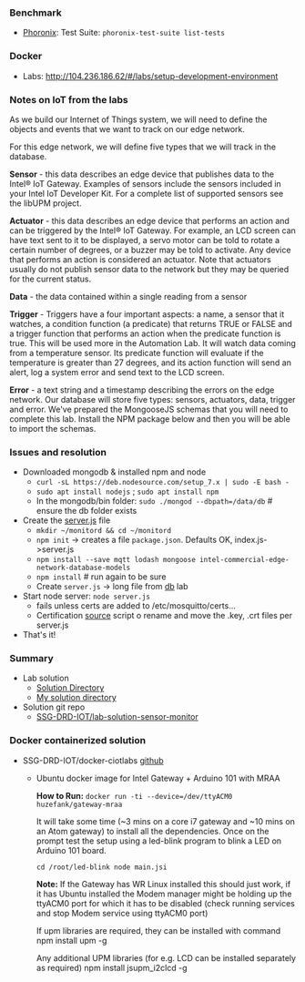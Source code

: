
### Benchmark

* [Phoronix](https://askubuntu.com/questions/198978/is-there-a-benchmark-tool-for-ubuntu): Test Suite: `phoronix-test-suite list-tests` 

### Docker
* Labs: http://104.236.186.62/#/labs/setup-development-environment
  
### Notes on IoT from the labs

As we build our Internet of Things system, we will need to define the objects and events that we want to track on our edge network.

For this edge network, we will define five types that we will track in the database.

**Sensor** - this data describes an edge device that publishes data to the Intel® IoT Gateway. Examples of sensors include the sensors included in your Intel IoT Developer Kit. For a complete list of supported sensors see the libUPM project.  

**Actuator** - this data describes an edge device that performs an action and can be triggered by the Intel® IoT Gateway. For example, an LCD screen can have text sent to it to be displayed, a servo motor can be told to rotate a certain number of degrees, or a buzzer may be told to activate. Any device that performs an action is considered an actuator. Note that actuators usually do not publish sensor data to the network but they may be queried for the current status.

**Data** - the data contained within a single reading from a sensor

**Trigger** - Triggers have a four important aspects: a name, a sensor that it watches, a condition function (a predicate) that returns TRUE or FALSE and a trigger function that performs an action when the predicate function is true. This will be used more in the Automation Lab. It will watch data coming from a temperature sensor. Its predicate function will evaluate if the temperature is greater than 27 degrees, and its action function will send an alert, log a system error and send text to the LCD screen.

**Error** - a text string and a timestamp describing the errors on the edge network.
Our database will store five types: sensors, actuators, data, trigger and error. We've prepared the MongooseJS schemas that you will need to complete this lab. Install the NPM package below and then you will be able to import the schemas.

### Issues and resolution

* Downloaded mongodb & installed npm and node 
  - `curl -sL https://deb.nodesource.com/setup_7.x | sudo -E bash -`
  - `sudo apt install nodejs` ; `sudo apt install npm`
  - In the mongodb/bin folder: `sudo ./mongod --dbpath=/data/db` # ensure the db folder exists
* Create the [server.js](monitord/server.js) file
  - `mkdir ~/monitord && cd ~/monitord`
  - `npm init` -> creates a file `package.json`. Defaults OK, index.js->server.js
  - `npm install --save mqtt lodash mongoose intel-commercial-edge-network-database-models`
  - `npm install` # run again to be sure
  - Create `server.js` -> long file from [db](http://104.236.186.62/#/labs/databases) lab
* Start node server: `node server.js`
  - fails unless certs are added to /etc/mosquitto/certs...
  - Certification [source](https://github.com/owntracks/tools/blob/master/TLS/generate-CA.sh) script
    o rename and move the .key, .crt files per server.js
* That's it!

### Summary

* Lab solution
  - [Solution Directory](lab-solution-monitor-daemon)
  - [My solution directory](monitord)
* Solution git repo
  - [SSG-DRD-IOT/lab-solution-sensor-monitor](https://github.com/SSG-DRD-IOT/lab-solution-sensor-monitor)

### Docker containerized solution

* SSG-DRD-IOT/docker-ciotlabs [github](https://github.com/SSG-DRD-IOT/docker-ciotlabs)
  - Ubuntu docker image for Intel Gateway + Arduino 101 with MRAA

	**How to Run:**
	`docker run -ti --device=/dev/ttyACM0 huzefank/gateway-mraa`

	It will take some time (~3 mins on a core i7 gateway and ~10 mins on an Atom gateway) to install all the dependencies. Once on the prompt test the setup using a led-blink program to blink a LED on Arduino 101 board.

	`cd /root/led-blink node main.jsi`

	**Note:** If the Gateway has WR Linux installed this should just work, if it has Ubuntu installed the Modem manager might be holding up the ttyACM0 port for which it has to be disabled (check running services and stop Modem service using ttyACM0 port)

	If upm libraries are required, they can be installed with command npm install upm -g

	Any additional UPM libraries (for e.g. LCD can be installed separately as required) npm install jsupm_i2clcd -g

